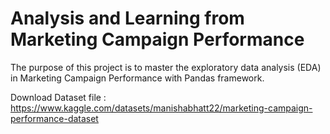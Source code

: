 # Analysis and Learning from Marketing Campaign Performance

The purpose of this project is to master the exploratory data analysis (EDA) in Marketing Campaign Performance with Pandas framework.

Download Dataset file : https://www.kaggle.com/datasets/manishabhatt22/marketing-campaign-performance-dataset

